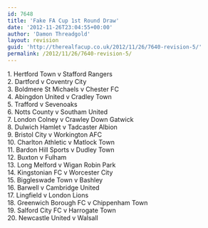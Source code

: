 ```yaml
---
id: 7648
title: 'Fake FA Cup 1st Round Draw'
date: '2012-11-26T23:04:55+00:00'
author: 'Damon Threadgold'
layout: revision
guid: 'http://therealfacup.co.uk/2012/11/26/7640-revision-5/'
permalink: /2012/11/26/7640-revision-5/
---
```


1\. Hertford Town v Stafford Rangers  
2\. Dartford v Coventry City  
3\. Boldmere St Michaels v Chester FC  
4\. Abingdon United v Cradley Town  
5\. Trafford v Sevenoaks  
6\. Notts County v Southam United  
7\. London Colney v Crawley Down Gatwick  
8\. Dulwich Hamlet v Tadcaster Albion  
9\. Bristol City v Workington AFC  
10\. Charlton Athletic v Matlock Town  
11\. Bardon Hill Sports v Dudley Town  
12\. Buxton v Fulham  
13\. Long Melford v Wigan Robin Park  
14\. Kingstonian FC v Worcester City  
15\. Biggleswade Town v Bashley  
16\. Barwell v Cambridge United  
17\. Lingfield v London Lions  
18\. Greenwich Borough FC v Chippenham Town  
19\. Salford City FC v Harrogate Town  
20\. Newcastle United v Walsall